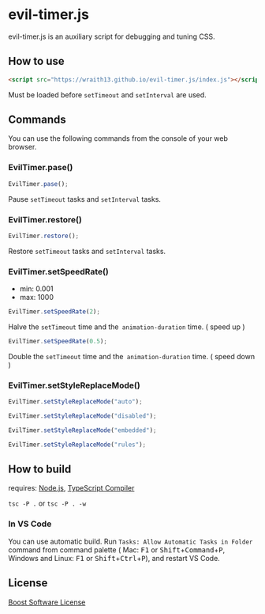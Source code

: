# evil-timer.js

evil-timer.js is an auxiliary script for debugging and tuning CSS.

## How to use

```html
<script src="https://wraith13.github.io/evil-timer.js/index.js"></script>
```

Must be loaded before `setTimeout` and `setInterval` are used.

## Commands

You can use the following commands from the console of your web browser.

### EvilTimer.pase()

```javascript
EvilTimer.pase();
```

Pause `setTimeout` tasks and `setInterval` tasks.

### EvilTimer.restore()

```javascript
EvilTimer.restore();
```

Restore `setTimeout` tasks and `setInterval` tasks.

### EvilTimer.setSpeedRate()

- min: 0.001
- max: 1000

```javascript
EvilTimer.setSpeedRate(2);
```

Halve the `setTimeout` time and the` animation-duration` time. ( speed up )

```javascript
EvilTimer.setSpeedRate(0.5);
```

Double the `setTimeout` time and the` animation-duration` time. ( speed down )


### EvilTimer.setStyleReplaceMode()

```javascript
EvilTimer.setStyleReplaceMode("auto");
```

```javascript
EvilTimer.setStyleReplaceMode("disabled");
```

```javascript
EvilTimer.setStyleReplaceMode("embedded");
```

```javascript
EvilTimer.setStyleReplaceMode("rules");
```


## How to build

requires: [Node.js](https://nodejs.org/), [TypeScript Compiler](https://www.npmjs.com/package/typescript)

`tsc -P .` or `tsc -P . -w`

### In VS Code

You can use automatic build. Run `Tasks: Allow Automatic Tasks in Folder` command from command palette ( Mac: <kbd>F1</kbd> or <kbd>Shift</kbd>+<kbd>Command</kbd>+<kbd>P</kbd>, Windows and Linux: <kbd>F1</kbd> or <kbd>Shift</kbd>+<kbd>Ctrl</kbd>+<kbd>P</kbd>), and restart VS Code.

## License

[Boost Software License](LICENSE_1_0.txt)
